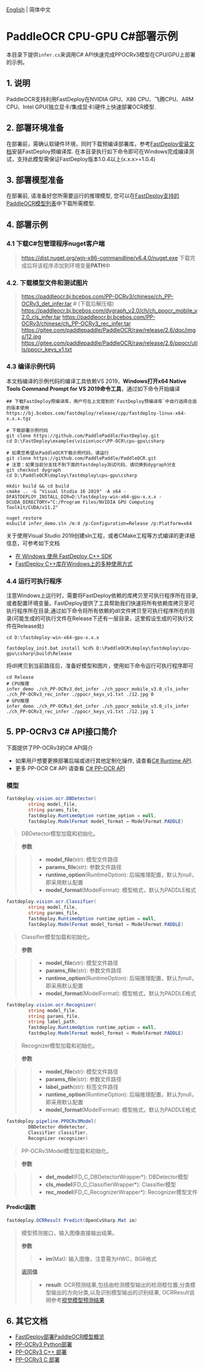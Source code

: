 [English](README.md) | 简体中文
# PaddleOCR CPU-GPU C#部署示例

本目录下提供`infer.cs`来调用C# API快速完成PPOCRv3模型在CPU/GPU上部署的示例。

## 1. 说明  
PaddleOCR支持利用FastDeploy在NVIDIA GPU、X86 CPU、飞腾CPU、ARM CPU、Intel GPU(独立显卡/集成显卡)硬件上快速部署OCR模型.

## 2. 部署环境准备  
在部署前，需确认软硬件环境，同时下载预编译部署库，参考[FastDeploy安装文档](https://github.com/PaddlePaddle/FastDeploy/blob/develop/docs/cn/build_and_install#FastDeploy预编译库安装)安装FastDeploy预编译库. 在本目录执行如下命令即可在Windows完成编译测试，支持此模型需保证FastDeploy版本1.0.4以上(x.x.x>=1.0.4)

## 3. 部署模型准备
在部署前, 请准备好您所需要运行的推理模型, 您可以在[FastDeploy支持的PaddleOCR模型列表](../README.md)中下载所需模型.

## 4. 部署示例

### 4.1 下载C#包管理程序nuget客户端
> https://dist.nuget.org/win-x86-commandline/v6.4.0/nuget.exe
下载完成后将该程序添加到环境变量**PATH**中

### 4.2. 下载模型文件和测试图片
> https://paddleocr.bj.bcebos.com/PP-OCRv3/chinese/ch_PP-OCRv3_det_infer.tar # (下载后解压缩)
> https://paddleocr.bj.bcebos.com/dygraph_v2.0/ch/ch_ppocr_mobile_v2.0_cls_infer.tar
> https://paddleocr.bj.bcebos.com/PP-OCRv3/chinese/ch_PP-OCRv3_rec_infer.tar
> https://gitee.com/paddlepaddle/PaddleOCR/raw/release/2.6/doc/imgs/12.jpg
> https://gitee.com/paddlepaddle/PaddleOCR/raw/release/2.6/ppocr/utils/ppocr_keys_v1.txt

### 4.3 编译示例代码

本文档编译的示例代码的编译工具依赖VS 2019，**Windows打开x64 Native Tools Command Prompt for VS 2019命令工具**，通过如下命令开始编译


```shell
## 下载FastDeploy预编译库，用户可在上文提到的`FastDeploy预编译库`中自行选择合适的版本使用
https://bj.bcebos.com/fastdeploy/release/cpp/fastdeploy-linux-x64-x.x.x.tgz

# 下载部署示例代码
git clone https://github.com/PaddlePaddle/FastDeploy.git
cd D:\FastDeploy\examples\vision\ocr\PP-OCR\cpu-gpu\csharp

# 如果您希望从PaddleOCR下载示例代码，请运行
git clone https://github.com/PaddlePaddle/PaddleOCR.git
# 注意：如果当前分支找不到下面的fastdeploy测试代码，请切换到dygraph分支
git checkout dygraph
cd D:\PaddleOCR\deploy\fastdeploy\cpu-gpu\csharp

mkdir build && cd build
cmake .. -G "Visual Studio 16 2019" -A x64 -DFASTDEPLOY_INSTALL_DIR=D:\fastdeploy-win-x64-gpu-x.x.x -DCUDA_DIRECTORY="C:/Program Files/NVIDIA GPU Computing Toolkit/CUDA/v11.2"

nuget restore
msbuild infer_demo.sln /m:4 /p:Configuration=Release /p:Platform=x64
```

关于使用Visual Studio 2019创建sln工程，或者CMake工程等方式编译的更详细信息，可参考如下文档
- [在 Windows 使用 FastDeploy C++ SDK](https://github.com/PaddlePaddle/FastDeploy/tree/develop/docs/cn/faq/use_sdk_on_windows.md)
- [FastDeploy C++库在Windows上的多种使用方式](https://github.com/PaddlePaddle/FastDeploy/tree/develop/docs/cn/faq/use_sdk_on_windows_build.md)

### 4.4 运行可执行程序

注意Windows上运行时，需要将FastDeploy依赖的库拷贝至可执行程序所在目录, 或者配置环境变量。FastDeploy提供了工具帮助我们快速将所有依赖库拷贝至可执行程序所在目录,通过如下命令将所有依赖的dll文件拷贝至可执行程序所在的目录(可能生成的可执行文件在Release下还有一层目录，这里假设生成的可执行文件在Release处)
```shell
cd D:\fastdeploy-win-x64-gpu-x.x.x

fastdeploy_init.bat install %cd% D:\PaddleOCR\deploy\fastdeploy\cpu-gpu\csharp\build\Release
```

将dll拷贝到当前路径后，准备好模型和图片，使用如下命令运行可执行程序即可
```shell
cd Release
# CPU推理
infer_demo ./ch_PP-OCRv3_det_infer ./ch_ppocr_mobile_v3.0_cls_infer ./ch_PP-OCRv3_rec_infer ./ppocr_keys_v1.txt ./12.jpg 0
# GPU推理
infer_demo ./ch_PP-OCRv3_det_infer ./ch_ppocr_mobile_v3.0_cls_infer ./ch_PP-OCRv3_rec_infer ./ppocr_keys_v1.txt ./12.jpg 1
```

## 5. PP-OCRv3 C# API接口简介
下面提供了PP-OCRv3的C# API简介

- 如果用户想要更换部署后端或进行其他定制化操作, 请查看[C# Runtime API](https://baidu-paddle.github.io/fastdeploy-api/csharp/html/classfastdeploy_1_1RuntimeOption.html).
- 更多 PP-OCR C# API 请查看 [C# PP-OCR API](https://github.com/PaddlePaddle/FastDeploy/blob/develop/csharp/fastdeploy/vision/ocr/model.cs)

### 模型

```c#
fastdeploy.vision.ocr.DBDetector(
        string model_file,
        string params_file,
        fastdeploy.RuntimeOption runtime_option = null,
        fastdeploy.ModelFormat model_format = ModelFormat.PADDLE)
```

> DBDetector模型加载和初始化。

> **参数**

>> * **model_file**(str): 模型文件路径
>> * **params_file**(str): 参数文件路径
>> * **runtime_option**(RuntimeOption): 后端推理配置，默认为null，即采用默认配置
>> * **model_format**(ModelFormat): 模型格式，默认为PADDLE格式

```c#
fastdeploy.vision.ocr.Classifier(
        string model_file,
        string params_file,
        fastdeploy.RuntimeOption runtime_option = null,
        fastdeploy.ModelFormat model_format = ModelFormat.PADDLE)
```

> Classifier模型加载和初始化。

> **参数**

>> * **model_file**(str): 模型文件路径
>> * **params_file**(str): 参数文件路径
>> * **runtime_option**(RuntimeOption): 后端推理配置，默认为null，即采用默认配置
>> * **model_format**(ModelFormat): 模型格式，默认为PADDLE格式

```c#
fastdeploy.vision.ocr.Recognizer(
        string model_file,
        string params_file,
        string label_path,
        fastdeploy.RuntimeOption runtime_option = null,
        fastdeploy.ModelFormat model_format = ModelFormat.PADDLE)
```

> Recognizer模型加载和初始化。

> **参数**

>> * **model_file**(str): 模型文件路径
>> * **params_file**(str): 参数文件路径
>> * **label_path**(str): 标签文件路径
>> * **runtime_option**(RuntimeOption): 后端推理配置，默认为null，即采用默认配置
>> * **model_format**(ModelFormat): 模型格式，默认为PADDLE格式

```c#
fastdeploy.pipeline.PPOCRv3Model(
        DBDetector dbdetector,
        Classifier classifier,
        Recognizer recognizer)
```

> PP-OCRv3Model模型加载和初始化。

> **参数**

>> * **det_model**(FD_C_DBDetectorWrapper*): DBDetector模型
>> * **cls_model**(FD_C_ClassifierWrapper*): Classifier模型
>> * **rec_model**(FD_C_RecognizerWrapper*): Recognizer模型文件

#### Predict函数

```c#
fastdeploy.OCRResult Predict(OpenCvSharp.Mat im)
```

> 模型预测接口，输入图像直接输出结果。
>
> **参数**
>
>> * **im**(Mat): 输入图像，注意需为HWC，BGR格式
>>
> **返回值**
>
>> * **result**: OCR预测结果,包括由检测模型输出的检测框位置,分类模型输出的方向分类,以及识别模型输出的识别结果, OCRResult说明参考[视觉模型预测结果](../../../../../docs/api/vision_results/)


## 6. 其它文档
- [FastDeploy部署PaddleOCR模型概览](../../)
- [PP-OCRv3 Python部署](../python)
- [PP-OCRv3 C++ 部署](../cpp)
- [PP-OCRv3 C 部署](../c)
